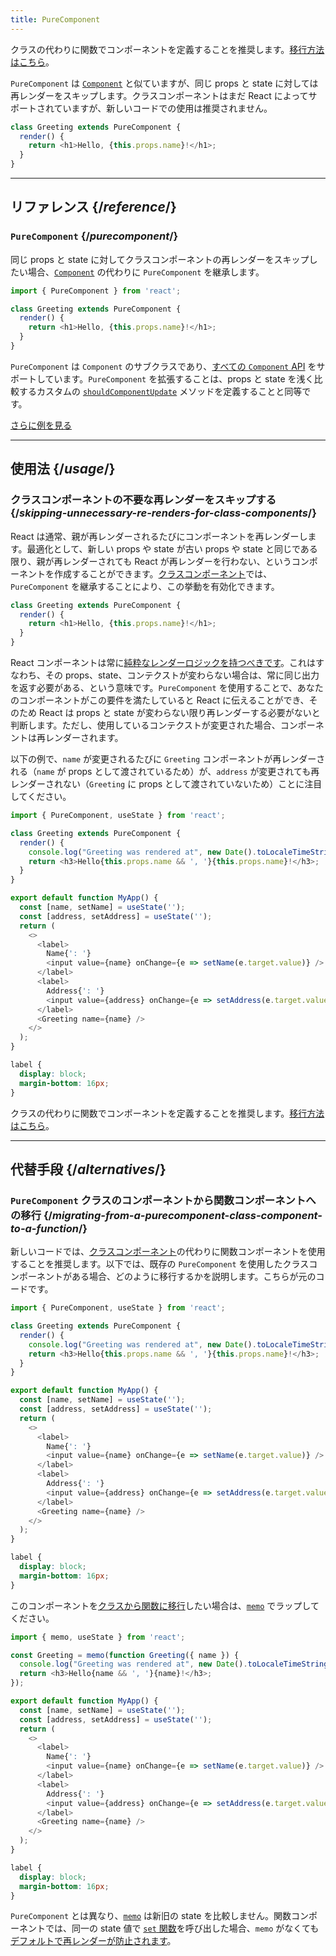 ```yaml
---
title: PureComponent
---
```


<Pitfall>

クラスの代わりに関数でコンポーネントを定義することを推奨します。[移行方法はこちら](#alternatives)。

</Pitfall>

<Intro>

`PureComponent` は [`Component`](/reference/react/Component) と似ていますが、同じ props と state に対しては再レンダーをスキップします。クラスコンポーネントはまだ React によってサポートされていますが、新しいコードでの使用は推奨されません。

```js
class Greeting extends PureComponent {
  render() {
    return <h1>Hello, {this.props.name}!</h1>;
  }
}
```

</Intro>

<InlineToc />

---

## リファレンス {/*reference*/}

### `PureComponent` {/*purecomponent*/}

同じ props と state に対してクラスコンポーネントの再レンダーをスキップしたい場合、[`Component`](/reference/react/Component) の代わりに `PureComponent` を継承します。

```js
import { PureComponent } from 'react';

class Greeting extends PureComponent {
  render() {
    return <h1>Hello, {this.props.name}!</h1>;
  }
}
```

`PureComponent` は `Component` のサブクラスであり、[すべての `Component` API](/reference/react/Component#reference) をサポートしています。`PureComponent` を拡張することは、props と state を浅く比較するカスタムの [`shouldComponentUpdate`](/reference/react/Component#shouldcomponentupdate) メソッドを定義することと同等です。

[さらに例を見る](#usage)

---

## 使用法 {/*usage*/}

### クラスコンポーネントの不要な再レンダーをスキップする {/*skipping-unnecessary-re-renders-for-class-components*/}

React は通常、親が再レンダーされるたびにコンポーネントを再レンダーします。最適化として、新しい props や state が古い props や state と同じである限り、親が再レンダーされても React が再レンダーを行わない、というコンポーネントを作成することができます。[クラスコンポーネント](/reference/react/Component)では、`PureComponent` を継承することにより、この挙動を有効化できます。

```js {1}
class Greeting extends PureComponent {
  render() {
    return <h1>Hello, {this.props.name}!</h1>;
  }
}
```

React コンポーネントは常に[純粋なレンダーロジックを持つべきです](/learn/keeping-components-pure)。これはすなわち、その props、state、コンテクストが変わらない場合は、常に同じ出力を返す必要がある、という意味です。`PureComponent` を使用することで、あなたのコンポーネントがこの要件を満たしていると React に伝えることができ、そのため React は props と state が変わらない限り再レンダーする必要がないと判断します。ただし、使用しているコンテクストが変更された場合、コンポーネントは再レンダーされます。

以下の例で、`name` が変更されるたびに `Greeting` コンポーネントが再レンダーされる（`name` が props として渡されているため）が、`address` が変更されても再レンダーされない（`Greeting` に props として渡されていないため）ことに注目してください。

<Sandpack>

```js
import { PureComponent, useState } from 'react';

class Greeting extends PureComponent {
  render() {
    console.log("Greeting was rendered at", new Date().toLocaleTimeString());
    return <h3>Hello{this.props.name && ', '}{this.props.name}!</h3>;
  }
}

export default function MyApp() {
  const [name, setName] = useState('');
  const [address, setAddress] = useState('');
  return (
    <>
      <label>
        Name{': '}
        <input value={name} onChange={e => setName(e.target.value)} />
      </label>
      <label>
        Address{': '}
        <input value={address} onChange={e => setAddress(e.target.value)} />
      </label>
      <Greeting name={name} />
    </>
  );
}
```

```css
label {
  display: block;
  margin-bottom: 16px;
}
```

</Sandpack>

<Pitfall>

クラスの代わりに関数でコンポーネントを定義することを推奨します。[移行方法はこちら](#alternatives)。


</Pitfall>

---

## 代替手段 {/*alternatives*/}

### `PureComponent` クラスのコンポーネントから関数コンポーネントへの移行 {/*migrating-from-a-purecomponent-class-component-to-a-function*/}

新しいコードでは、[クラスコンポーネント](/reference/react/Component)の代わりに関数コンポーネントを使用することを推奨します。以下では、既存の `PureComponent` を使用したクラスコンポーネントがある場合、どのように移行するかを説明します。こちらが元のコードです。

<Sandpack>

```js
import { PureComponent, useState } from 'react';

class Greeting extends PureComponent {
  render() {
    console.log("Greeting was rendered at", new Date().toLocaleTimeString());
    return <h3>Hello{this.props.name && ', '}{this.props.name}!</h3>;
  }
}

export default function MyApp() {
  const [name, setName] = useState('');
  const [address, setAddress] = useState('');
  return (
    <>
      <label>
        Name{': '}
        <input value={name} onChange={e => setName(e.target.value)} />
      </label>
      <label>
        Address{': '}
        <input value={address} onChange={e => setAddress(e.target.value)} />
      </label>
      <Greeting name={name} />
    </>
  );
}
```

```css
label {
  display: block;
  margin-bottom: 16px;
}
```

</Sandpack>

このコンポーネントを[クラスから関数に移行](/reference/react/Component#alternatives)したい場合は、[`memo`](/reference/react/memo) でラップしてください。

<Sandpack>

```js
import { memo, useState } from 'react';

const Greeting = memo(function Greeting({ name }) {
  console.log("Greeting was rendered at", new Date().toLocaleTimeString());
  return <h3>Hello{name && ', '}{name}!</h3>;
});

export default function MyApp() {
  const [name, setName] = useState('');
  const [address, setAddress] = useState('');
  return (
    <>
      <label>
        Name{': '}
        <input value={name} onChange={e => setName(e.target.value)} />
      </label>
      <label>
        Address{': '}
        <input value={address} onChange={e => setAddress(e.target.value)} />
      </label>
      <Greeting name={name} />
    </>
  );
}
```

```css
label {
  display: block;
  margin-bottom: 16px;
}
```

</Sandpack>

<Note>

`PureComponent` とは異なり、[`memo`](/reference/react/memo) は新旧の state を比較しません。関数コンポーネントでは、同一の state 値で [`set` 関数](/reference/react/useState#setstate)を呼び出した場合、`memo` がなくても[デフォルトで再レンダーが防止されます](/reference/react/memo#updating-a-memoized-component-using-state)。

</Note>
